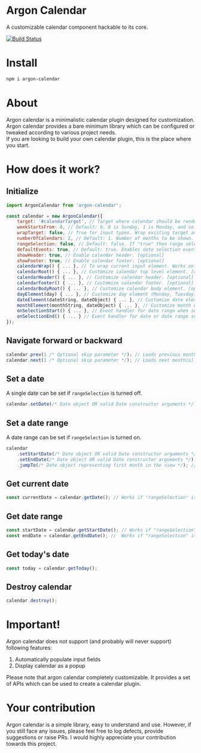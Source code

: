 # Argon Calendar
A customizable calendar component hackable to its core.<br>

[![Build Status](https://travis-ci.org/scssyworks/argon-calendar.svg?branch=master)](https://travis-ci.org/scssyworks/argon-calendar)

# Install

```sh
npm i argon-calendar
```

# About

Argon calendar is a minimalistic calendar plugin designed for customization. Argon calendar provides a bare minimum library which can be configured or tweaked according to various project needs. <br>
If you are looking to build your own calendar plugin, this is the place where you start. <br>

# How does it work?

## Initialize

```js
import ArgonCalendar from 'argon-calendar';

const calendar = new ArgonCalendar({
    target: '#calendarTarget', // Target where calendar should be rendered. [mandatory]
    weekStartsFrom: 0, // Default: 0. 0 is Sunday, 1 is Monday, and so on... [optional]
    wrapTarget: false, // True for input types. Wrap existing target and place calendar inside the wrapping element. [optional]
    numberOfCalendars: 2, // Default: 1. Number of months to be shown. [optional]
    rangeSelection: false, // Default: false. If "true" then range selection is enabled. [optional]
    defaultEvents: true, // Default: true. Enables date selection events. You can turn this off if you want to implement those events yourself. [optional]
    showHeader: true, // Enable calendar header. [optional]
    showFooter: true, // Enable calendar footer. [optional]
    calendarWrap() { ... }, // To wrap current input element. Works only for "input" as a target. [optional]
    calendarRoot() { ... }, // Customize calendar top level element. [optional]
    calendarHeader() { ... }, // Customize calendar header. [optional]
    calendarFooter() { ... }, // Customize calendar footer. [optional]
    calendarBodyRoot() { ... }, // Customize calendar body element. [optional]
    dayElement(day) { ... }, // Customize day element (Monday, Tuesday, Wednesday, etc.). [optional]
    dateElement(dateString, dateObject) { ... }, // Customize date element. [optional]
    monthElement(monthString, dateObject) { ... }, // Customize month element. [optional]
    onSelectionStart() { ... }, // Event handler for date range when selection is started. Works only if "defaultEvents" flag is true. [optional]
    onSelectionEnd() { ... } // Event handler for date or date range selection is ended. Works only if "defaultEvents" flag is true. [optional]
});
```

## Navigate forward or backward

```js
calendar.prev(1 /* Optional skip parameter */); // Loads previous month(s). Optional "skip" parameter specifies how many months should be skipped.
calendar.next(1 /* Optional skip parameter */); // Loads next month(s). Optional "skip" parameter specifies how many months should be skipped.
```

## Set a date

A single date can be set if ``rangeSelection`` is turned off.

```js
calendar.setDate(/* Date object OR valid Date constructor arguments */);
```

## Set a date range

A date range can be set if ``rangeSelection`` is turned on.

```js
calendar
    .setStartDate(/* Date object OR valid Date constructor arguments */)
    .setEndDate(/* Date object OR valid Date constructor arguments */) // These two methods will not re-render months
    .jumpTo(/* Date object representing first month in the view */); // You should call this method to re-render months and diplay date range
```

## Get current date

```js
const currentDate = calendar.getDate(); // Works if "rangeSelection" is turned off.
```

## Get date range

```js
const startDate = calendar.getStartDate(); // Works if "rangeSelection" is turned on.
const endDate = calendar.getEndDate(); //  Works if "rangeSelection" is turned on.
```

## Get today's date

```js
const today = calendar.getToday();
```

## Destroy calendar

```js
calendar.destroy();
```

# Important!

Argon calendar does not support (and probably will never support) following features: <br>
1. Automatically populate input fields <br>
2. Display calendar as a popup <br>

Please note that argon calendar completely customizable. It provides a set of APIs which can be used to create a calendar plugin.

# Your contribution

Argon calendar is a simple library, easy to understand and use. However, if you still face any issues, please feel free to log defects, provide suggestions or raise PRs. I would highly appreciate your contribution towards this project.